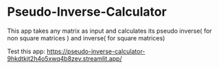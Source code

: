 # Pseudo-Inverse-Calculator
This app takes any matrix as input and calculates its pseudo inverse( for non square matrices ) and inverse( for square matrices) 

Test this app: 
https://pseudo-inverse-calculator-9hkdtkjt2h4o5xwq4b8zev.streamlit.app/
